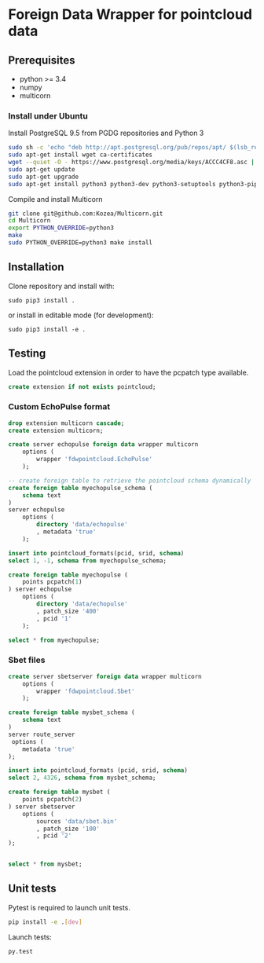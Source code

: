 # Foreign Data Wrapper for pointcloud data

## Prerequisites

- python >= 3.4
- numpy
- multicorn

### Install under Ubuntu

Install PostgreSQL 9.5 from PGDG repositories and Python 3
```sh
sudo sh -c 'echo "deb http://apt.postgresql.org/pub/repos/apt/ $(lsb_release -cs)-pgdg main" > /etc/apt/sources.list.d/pgdg.list'
sudo apt-get install wget ca-certificates
wget --quiet -O - https://www.postgresql.org/media/keys/ACCC4CF8.asc | sudo apt-key add -
sudo apt-get update
sudo apt-get upgrade
sudo apt-get install python3 python3-dev python3-setuptools python3-pip postgresql-9.5 postgresql-server-dev-9.5 python3-numpy
```

Compile and install Multicorn
```sh
git clone git@github.com:Kozea/Multicorn.git
cd Multicorn
export PYTHON_OVERRIDE=python3
make
sudo PYTHON_OVERRIDE=python3 make install
```

## Installation

Clone repository and install with:

	sudo pip3 install .

or install in editable mode (for development):

	sudo pip3 install -e .

## Testing

Load the pointcloud extension in order to have the pcpatch type available.

```sql
create extension if not exists pointcloud;
```

### Custom EchoPulse format

```sql
drop extension multicorn cascade;
create extension multicorn;

create server echopulse foreign data wrapper multicorn
    options (
        wrapper 'fdwpointcloud.EchoPulse'
    );

-- create foreign table to retrieve the pointcloud schema dynamically
create foreign table myechopulse_schema (
    schema text
)
server echopulse
    options (
        directory 'data/echopulse'
        , metadata 'true'
    );

insert into pointcloud_formats(pcid, srid, schema)
select 1, -1, schema from myechopulse_schema;

create foreign table myechopulse (
    points pcpatch(1)
) server echopulse
    options (
        directory 'data/echopulse'
        , patch_size '400'
        , pcid '1'
    );

select * from myechopulse;
```

### Sbet files

```sql
create server sbetserver foreign data wrapper multicorn
    options (
        wrapper 'fdwpointcloud.Sbet'
    );

create foreign table mysbet_schema (
    schema text
)
server route_server
 options (
    metadata 'true'
);

insert into pointcloud_formats (pcid, srid, schema)
select 2, 4326, schema from mysbet_schema;

create foreign table mysbet (
    points pcpatch(2)
) server sbetserver
    options (
        sources 'data/sbet.bin'
        , patch_size '100'
        , pcid '2'
);


select * from mysbet;

```


## Unit tests

Pytest is required to launch unit tests.

```bash
pip install -e .[dev]
```

Launch tests:

```bash
py.test
```


